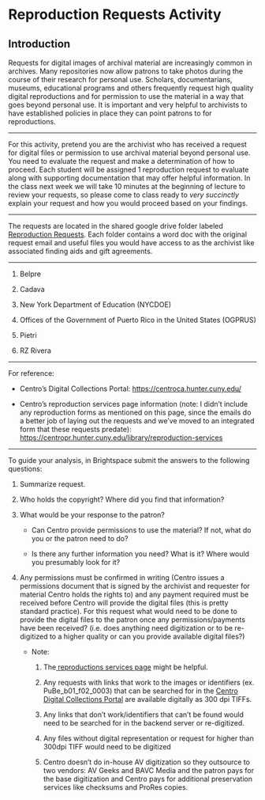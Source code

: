 <!-- ---
title: Reproduction Requests
layout: default
parent: Weekly Activities
nav_order: 6
has_children: false
--- -->

# Reproduction Requests Activity

## Introduction
Requests for digital images of archival material are increasingly common in archives. Many repositories now allow patrons to take photos during the course of their research for personal use. Scholars, documentarians, museums, educational programs and others frequently request high quality digital reproductions and for permission to use the material in a way that goes beyond personal use. It is important and very helpful to archivists to have established policies in place they can point patrons to for reproductions.

****

For this activity, pretend you are the archivist who has received a request for digital files or permission to use archival material beyond personal use. You need to evaluate the request and make a determination of how to proceed. Each student will be assigned 1 reproduction request to evaluate along with supporting documentation that may offer helpful information. In the class next week we will take 10 minutes at the beginning of lecture to review your requests, so please come to class ready to _very succinctly_ explain your request and how you would proceed based on your findings.

****

The requests are located in the shared google drive folder labeled [Reproduction Requests](https://drive.google.com/drive/folders/1cCI-ReqwtJX5FgESTdnOmVCyAOREW1Nf). Each folder contains a word doc with the original request email and useful files you would have access to as the archivist like associated finding aids and gift agreements. 

****

1. Belpre

2. Cadava

3. New York Department of Education (NYCDOE)

4. Offices of the Government of Puerto Rico in the United States (OGPRUS)

5. Pietri

6. RZ Rivera

****

For reference:

- Centro’s Digital Collections Portal: <https://centroca.hunter.cuny.edu/>   

- Centro’s reproduction services page information (note: I didn’t include any reproduction forms as mentioned on this page, since the emails do a better job of laying out the requests and we’ve moved to an integrated form that these requests predate): <https://centropr.hunter.cuny.edu/library/reproduction-services> 

****

To guide your analysis, in Brightspace submit the answers to the following questions:

1. Summarize request.

2. Who holds the copyright? Where did you find that information?

3. What would be your response to the patron?

   - Can Centro provide permissions to use the material? If not, what do you or the patron need to do?

   - Is there any further information you need? What is it? Where would you presumably look for it?

4. Any permissions must be confirmed in writing (Centro issues a permissions document that is signed by the archivist and requester for material Centro holds the rights to) and any payment required must be received before Centro will provide the digital files (this is pretty standard practice). For this request what would need to be done to provide the digital files to the patron once any permissions/payments have been received? (i.e. does anything need digitization or to be re-digitized to a higher quality or can you provide available digital files?)

   - Note: 

     1. The[ reproductions services page](https://centropr.hunter.cuny.edu/library/reproduction-services) might be helpful.

     2. Any requests with links that work to the images or identifiers (ex. PuBe\_b01\_f02\_0003) that can be searched for in the [Centro Digital Collections Portal](https://centroca.hunter.cuny.edu/Front/Index) are available digitally as 300 dpi TIFFs. 

     3. Any links that don’t work/identifiers that can’t be found would need to be searched for in the backend server or re-digitized. 

     4. Any files without digital representation or request for higher than 300dpi TIFF would need to be digitized

     5. Centro doesn’t do in-house AV digitization so they outsource to two vendors: AV Geeks and BAVC Media and the patron pays for the base digitization and Centro pays for additional preservation services like checksums and ProRes copies.

